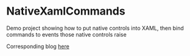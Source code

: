 # NativeXamlCommands
Demo project showing how to put native controls into XAML, then bind commands to events those native controls raise

Corresponding blog [here](https://codemilltech.com/bindable-native-views-in-xaml-with-commands/)
